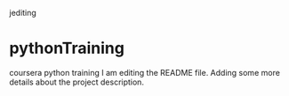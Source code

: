 jediting   
# pythonTraining
coursera python training
I am editing the README file. Adding some more details about the project description.
